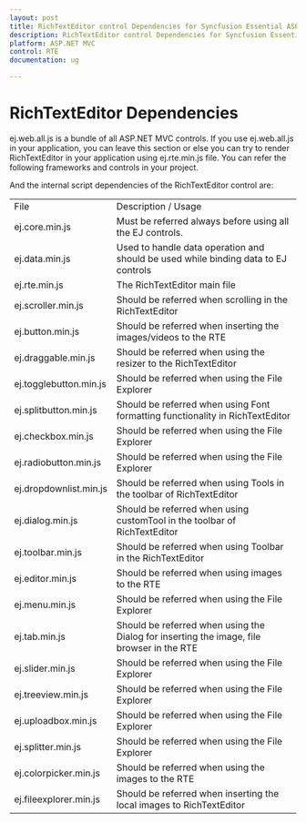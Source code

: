 ```yaml
---
layout: post
title: RichTextEditor control Dependencies for Syncfusion Essential ASP.NET MVC
description: RichTextEditor control Dependencies for Syncfusion Essential ASP.NET MVC
platform: ASP.NET MVC
control: RTE
documentation: ug

---
```

# RichTextEditor Dependencies 

ej.web.all.js is a bundle of all ASP.NET MVC controls. If you use ej.web.all.js in your application, you can leave this section or else you can try to render RichTextEditor in your application using ej.rte.min.js file. You can refer the following frameworks and controls in your project.

And the internal script dependencies of the RichTextEditor control are:

<table>
<tr>
<td>
File<br/></td><td>
Description / Usage<br/></td></tr>
<tr>
<td>
ej.core.min.js<br/></td><td>
Must be referred always before using all the EJ controls.<br/></td></tr>
<tr>
<td>
ej.data.min.js<br/></td><td>
Used to handle data operation and should be used while binding data to EJ controls<br/></td></tr>
<tr>
<td>
ej.rte.min.js<br/></td><td>
The RichTextEditor main file<br/></td></tr>
<tr>
<td>
ej.scroller.min.js<br/></td><td>
Should be referred when scrolling in the RichTextEditor<br/></td></tr>
<tr>
<td>
ej.button.min.js<br/></td><td>
Should be referred when inserting the images/videos to the RTE<br/></td></tr>
<tr>
<td>
ej.draggable.min.js<br/></td><td>
Should be referred when using the resizer to the RichTextEditor<br/></td></tr>
<tr>
<td>
ej.togglebutton.min.js<br/></td><td>
Should be referred when using the File Explorer<br/></td></tr>
<tr>
<td>
ej.splitbutton.min.js<br/></td><td>
Should be referred when using Font formatting functionality in RichTextEditor<br/></td></tr>
<tr>
<td>
ej.checkbox.min.js<br/></td><td>
Should be referred when using the File Explorer<br/></td></tr>
<tr>
<td>
ej.radiobutton.min.js<br/></td><td>
Should be referred when using the File Explorer<br/></td></tr>
<tr>
<td>
ej.dropdownlist.min.js<br/></td><td>
Should be referred when using Tools in the toolbar of RichTextEditor<br/></td></tr>
<tr>
<td>
ej.dialog.min.js<br/></td><td>
Should be referred when using customTool in the toolbar of RichTextEditor<br/></td></tr>
<tr>
<td>
ej.toolbar.min.js<br/></td><td>
Should be referred when using Toolbar in the RichTextEditor<br/></td></tr>
<tr>
<td>
ej.editor.min.js<br/></td><td>
Should be referred when using images to the RTE<br/></td></tr>
<tr>
<td>
ej.menu.min.js<br/></td><td>
Should be referred when using the File Explorer<br/></td></tr>
<tr>
<td>
ej.tab.min.js<br/></td><td>
Should be referred when using the Dialog for inserting the image, file browser in the RTE<br/></td></tr>
<tr>
<td>
ej.slider.min.js<br/></td><td>
Should be referred when using the File Explorer<br/></td></tr>
<tr>
<td>
ej.treeview.min.js<br/></td><td>
Should be referred when using the File Explorer<br/></td></tr>
<tr>
<td>
ej.uploadbox.min.js<br/></td><td>
Should be referred when using the File Explorer<br/></td></tr>
<tr>
<td>
ej.splitter.min.js<br/></td><td>
Should be referred when using the File Explorer<br/></td></tr>
<tr>
<td>
ej.colorpicker.min.js<br/></td><td>
Should be referred when using the images to the RTE<br/></td></tr>
<tr>
<td>
ej.fileexplorer.min.js<br/></td><td>
Should be referred when inserting the local images to RichTextEditor<br/></td></tr>
</table>



